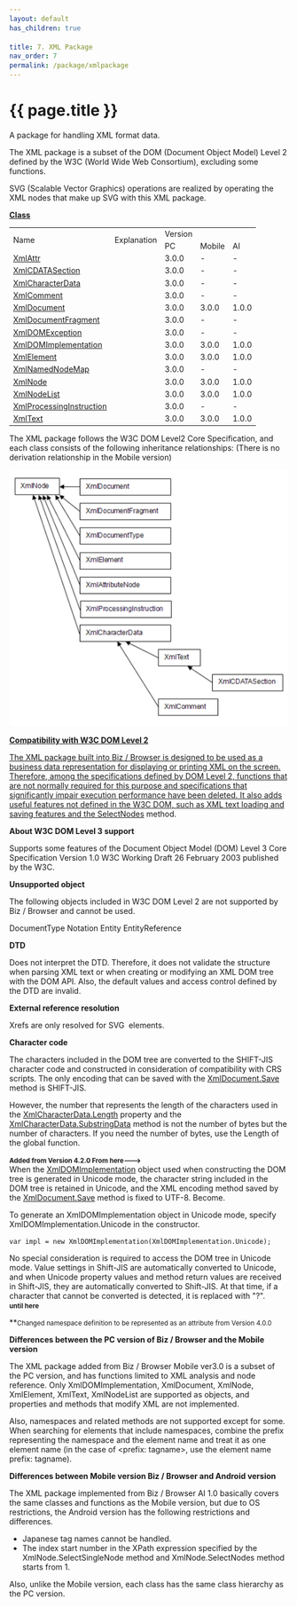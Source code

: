 ```yaml
---
layout: default
has_children: true

title: 7. XML Package
nav_order: 7
permalink: /package/xmlpackage
---
```


# {{ page.title }}

A package for handling XML format data.

The XML package is a subset of the DOM (Document Object Model) Level 2 defined by the W3C (World Wide Web Consortium), excluding some functions.

SVG (Scalable Vector Graphics) operations are realized by operating the XML nodes that make up SVG with this XML package.

<u><b>Class</b></u>

<table>
    <tr>
        <td rowspan="2">Name</td>
        <td rowspan="2">Explanation</td>
        <td>Version</td>
    </tr>
    <tr>
        <td>PC</td>
        <td>Mobile</td>
        <td>AI</td>
    </tr>
    <tr>
        <td><a href="/package/xmlpackage/xmlattr">XmlAttr</a></td>
        <td></td>
        <td>3.0.0</td>
        <td>-</td>
        <td>-</td>
    </tr>
    <tr>
        <td><a href="/package/xmlpackage/xmlcdatasection">XmlCDATASection</a></td>
        <td></td>
        <td>3.0.0</td>
        <td>-</td>
        <td>-</td>
    </tr>
    <tr>
        <td><a href="/package/xmlpackage/xmlcharacterdata">XmlCharacterData</a></td>
        <td></td>
        <td>3.0.0</td>
        <td>-</td>
        <td>-</td>
    </tr>
    <tr>
        <td><a href="/package/xmlpackage/xmlcomment">XmlComment</a></td>
        <td></td>
        <td>3.0.0</td>
        <td>-</td>
        <td>-</td>
    </tr>
    <tr>
        <td><a href="/package/xmlpackage/xmldocument">XmlDocument</a></td>
        <td></td>
        <td>3.0.0</td>
        <td>3.0.0</td>
        <td>1.0.0</td>
    </tr>
    <tr>
        <td><a href="/package/xmlpackage/xmldocumentfragment">XmlDocumentFragment</a></td>
        <td></td>
        <td>3.0.0</td>
        <td>-</td>
        <td>-</td>
    </tr>
    <tr>
        <td><a href="/package/xmlpackage/xmldomexception">XmlDOMException</a></td>
        <td></td>
        <td>3.0.0</td>
        <td>-</td>
        <td>-</td>
    </tr>
    <tr>
        <td><a href="/package/xmlpackage/xmldomimplementation">XmlDOMImplementation</a></td>
        <td></td>
        <td>3.0.0</td>
        <td>3.0.0</td>
        <td>1.0.0</td>
    </tr>
    <tr>
        <td><a href="/package/xmlpackage/xmlelement">XmlElement</a></td>
        <td></td>
        <td>3.0.0</td>
        <td>3.0.0</td>
        <td>1.0.0</td>
    </tr>
    <tr>
        <td><a href="/package/xmlpackage/xmlnamednodemap">XmlNamedNodeMap</a></td>
        <td></td>
        <td>3.0.0</td>
        <td>-</td>
        <td>-</td>
    </tr>
    <tr>
        <td><a href="/package/xmlpackage/xmlnode">XmlNode</a></td>
        <td></td>
        <td>3.0.0</td>
        <td>3.0.0</td>
        <td>1.0.0</td>
    </tr>
    <tr>
        <td><a href="/package/xmlpackage/xmlnodelist">XmlNodeList</a></td>
        <td></td>
        <td>3.0.0</td>
        <td>3.0.0</td>
        <td>1.0.0</td>
    </tr>
    <tr>
        <td><a href="/package/xmlpackage/xmlprocessinginstruction">XmlProcessingInstruction</a></td>
        <td></td>
        <td>3.0.0</td>
        <td>-</td>
        <td>-</td>
    </tr>
    <tr>
        <td><a href="/package/xmlpackage/xmltext">XmlText</a></td>
        <td></td>
        <td>3.0.0</td>
        <td>3.0.0</td>
        <td>1.0.0</td>
    </tr>
</table>

The XML package follows the W3C DOM Level2 Core Specification, and each class consists of the following inheritance relationships: (There is no derivation relationship in the Mobile version)

<a href="/img/Biz Browser V/XMLPackage.png" target="_blank">

<img src="/img/Biz Browser V/XMLPackage.png">

<b>Compatibility with W3C DOM Level 2</b>

The XML package built into Biz / Browser is designed to be used as a business data representation for displaying or printing XML on the screen. Therefore, among the specifications defined by DOM Level 2, functions that are not normally required for this purpose and specifications that significantly impair execution performance have been deleted. It also adds useful features not defined in the W3C DOM, such as XML text loading and saving features and the [SelectNodes]() method.

<b>About W3C DOM Level 3 support</b>
 
Supports some features of the Document Object Model (DOM) Level 3 Core Specification Version 1.0 W3C Working Draft 26 February 2003 published by the W3C.

<b>Unsupported object</b>

The following objects included in W3C DOM Level 2 are not supported by Biz / Browser and cannot be used.

DocumentType
Notation
Entity
EntityReference

<b>DTD</b>

Does not interpret the DTD. Therefore, it does not validate the structure when parsing XML text or when creating or modifying an XML DOM tree with the DOM API.
Also, the default values ​​and access control defined by the DTD are invalid.

<b>External reference resolution</b>

Xrefs are only resolved for SVG <image> elements.

<b>Character code</b>

The characters included in the DOM tree are converted to the SHIFT-JIS character code and constructed in consideration of compatibility with CRS scripts. The only encoding that can be saved with the [XmlDocument.Save]() method is SHIFT-JIS.

However, the number that represents the length of the characters used in the [XmlCharacterData.Length]() property and the [XmlCharacterData.SubstringData]() method is not the number of bytes but the number of characters. If you need the number of bytes, use the Length of the global function.

**<small>Added from Version 4.2.0 From here---&gt;</small>**<br>
When the [XmlDOMImplementation]() object used when constructing the DOM tree is generated in Unicode mode, the character string included in the DOM tree is retained in Unicode, and the XML encoding method saved by the [XmlDocument.Save]() method is fixed to UTF-8. Become.

To generate an XmlDOMImplementation object in Unicode mode, specify XmlDOMImplementation.Unicode in the constructor.

```
var impl = new XmlDOMImplementation(XmlDOMImplementation.Unicode);
```

No special consideration is required to access the DOM tree in Unicode mode. Value settings in Shift-JIS are automatically converted to Unicode, and when Unicode property values ​​and method return values ​​are received in Shift-JIS, they are automatically converted to Shift-JIS. At that time, if a character that cannot be converted is detected, it is replaced with "?".
<br>**<small>until here</small>**

**<small>Changed namespace definition to be represented as an attribute from Version 4.0.0</small>

<b>Differences between the PC version of Biz / Browser and the Mobile version</b>

The XML package added from Biz / Browser Mobile ver3.0 is a subset of the PC version, and has functions limited to XML analysis and node reference.
Only XmlDOMImplementation, XmlDocument, XmlNode, XmlElement, XmlText, XmlNodeList are supported as objects, and properties and methods that modify XML are not implemented.

Also, namespaces and related methods are not supported except for some. When searching for elements that include namespaces, combine the prefix representing the namespace and the element name and treat it as one element name (in the case of <prefix: tagname>, use the element name prefix: tagname).

<b>Differences between Mobile version Biz / Browser and Android version</b>
 
The XML package implemented from Biz / Browser AI 1.0 basically covers the same classes and functions as the Mobile version, but due to OS restrictions, the Android version has the following restrictions and differences.

- Japanese tag names cannot be handled.
- The index start number in the XPath expression specified by the XmlNode.SelectSingleNode method and XmlNode.SelectNodes method starts from 1.

Also, unlike the Mobile version, each class has the same class hierarchy as the PC version.